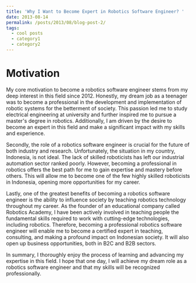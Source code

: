 ```yaml
---
title: 'Why I Want to Become Expert in Robotics Software Engineer? '
date: 2013-08-14
permalink: /posts/2013/08/blog-post-2/
tags:
  - cool posts
  - category1
  - category2
---
```

Motivation
======

My core motivation to become a robotics software engineer stems from my deep interest in this field since 2012. Honestly, my dream job as a teenager was to become a professional in the development and implementation of robotic systems for the betterment of society. This passion led me to study electrical engineering at university and further inspired me to pursue a master's degree in robotics. Additionally, I am driven by the desire to become an expert in this field and make a significant impact with my skills and experience.

Secondly, the role of a robotics software engineer is crucial for the future of both industry and research. Unfortunately, the situation in my country, Indonesia, is not ideal. The lack of skilled roboticists has left our industrial automation sector ranked poorly. However, becoming a professional in robotics offers the best path for me to gain expertise and mastery before others. This will allow me to become one of the few highly skilled roboticists in Indonesia, opening more opportunities for my career.

Lastly, one of the greatest benefits of becoming a robotics software engineer is the ability to influence society by teaching robotics technology throughout my career. As the founder of an educational company called Robotics Academy, I have been actively involved in teaching people the fundamental skills required to work with cutting-edge technologies, including robotics. Therefore, becoming a professional robotics software engineer will enable me to become a certified expert in teaching, consulting, and making a profound impact on Indonesian society. It will also open up business opportunities, both in B2C and B2B sectors.

In summary, I thoroughly enjoy the process of learning and advancing my expertise in this field. I hope that one day, I will achieve my dream role as a robotics software engineer and that my skills will be recognized professionally.
